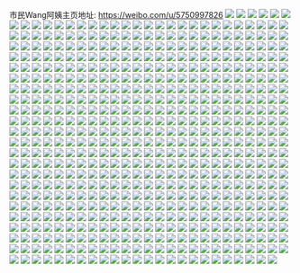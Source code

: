 市民Wang阿姨主页地址: https://weibo.com/u/5750997826 
![](https://wx4.sinaimg.cn/mw2000/006hcBfsgy1h97sm2nf45j32702xcnpd.jpg) 
![](https://wx4.sinaimg.cn/mw2000/006hcBfsgy1h97sm46slwj319g16o7lr.jpg) 
![](https://wx4.sinaimg.cn/mw2000/006hcBfsgy1h97sm9dsakj316o1kw7qn.jpg) 
![](https://wx4.sinaimg.cn/mw2000/006hcBfsgy1h98ydvbr3vj32eo37knpf.jpg) 
![](https://wx4.sinaimg.cn/mw2000/006hcBfsgy1h98ydey4spj30mz0xajuh.jpg) 
![](https://wx4.sinaimg.cn/mw2000/006hcBfsgy1h98yhftmg6j32c0340b2a.jpg) 
![](https://wx4.sinaimg.cn/mw2000/006hcBfsgy1h980qie4tsj30n01dsdqo.jpg) 
![](https://wx4.sinaimg.cn/mw2000/006hcBfsgy1h980otkfhxj32082obqv5.jpg) 
![](https://wx4.sinaimg.cn/mw2000/006hcBfsly1h91av5pl2gj30u0140tht.jpg) 
![](https://wx4.sinaimg.cn/mw2000/006hcBfsly1h91av625h8j30u014046c.jpg) 
![](https://wx4.sinaimg.cn/mw2000/006hcBfsly1h91axrjbblj30u01407gh.jpg) 
![](https://wx4.sinaimg.cn/mw2000/006hcBfsly1h8vegrsqs4j32c03407wi.jpg) 
![](https://wx4.sinaimg.cn/mw2000/006hcBfsly1h8vejeq3o0j32eo37k1l1.jpg) 
![](https://wx4.sinaimg.cn/mw2000/006hcBfsly1h8ves9rzn5j32c02jye82.jpg) 
![](https://wx4.sinaimg.cn/mw2000/006hcBfsly1h8velofsnij32eo37khdw.jpg) 
![](https://wx4.sinaimg.cn/mw2000/006hcBfsly1h8vekrf0x5j32c0340x6q.jpg) 
![](https://wx4.sinaimg.cn/mw2000/006hcBfsly1h8ves1axsaj32dc35sx6t.jpg) 
![](https://wx4.sinaimg.cn/mw2000/006hcBfsly1h8vem3fc7dj31sc2dsb29.jpg) 
![](https://wx4.sinaimg.cn/mw2000/006hcBfsly1h8verbu8p6j33402c0x6p.jpg) 
![](https://wx4.sinaimg.cn/mw2000/006hcBfsly1h8veywii8nj32c0340kjl.jpg) 
![](https://wx4.sinaimg.cn/mw2000/006hcBfsly1h8ufh4qezxj30ss0lkjv7.jpg) 
![](https://wx4.sinaimg.cn/mw2000/006hcBfsly1h8ufh3c3dbj30ku0ghacn.jpg) 
![](https://wx4.sinaimg.cn/mw2000/006hcBfsly1h8ufh47q2vj30mk0m8q3u.jpg) 
![](https://wx4.sinaimg.cn/mw2000/006hcBfsly1h8ufh3qhmej30qo0zkdko.jpg) 
![](https://wx4.sinaimg.cn/mw2000/006hcBfsly1h8ufh53nk4j31401hcn68.jpg) 
![](https://wx4.sinaimg.cn/mw2000/006hcBfsly1h8ufh1kzjaj32631jn7wh.jpg) 
![](https://wx4.sinaimg.cn/mw2000/006hcBfsly1h8ufh36r05j30gv0miq3s.jpg) 
![](https://wx4.sinaimg.cn/mw2000/006hcBfsly1h8ufh2ulquj30fu0ghdi3.jpg) 
![](https://wx4.sinaimg.cn/mw2000/006hcBfsly1h8ufh594fdj30tm0m841a.jpg) 
![](https://wx4.sinaimg.cn/mw2000/006hcBfsly1h8ufh306e7j30qo0g475v.jpg) 
![](https://wx4.sinaimg.cn/mw2000/006hcBfsly1h8ufh5iia4j30m80tmjsw.jpg) 
![](https://wx4.sinaimg.cn/mw2000/006hcBfsly1h8ufh2lt98j316418g150.jpg) 
![](https://wx4.sinaimg.cn/mw2000/006hcBfsly1h8ufh0dpocj30sf0jvtdt.jpg) 
![](https://wx4.sinaimg.cn/mw2000/006hcBfsly1h8ufh4h3wxj30u0140gox.jpg) 
![](https://wx4.sinaimg.cn/mw2000/006hcBfsly1h8ufh3xiqnj30m80tmgmz.jpg) 
![](https://wx4.sinaimg.cn/mw2000/006hcBfsly1h8ufh3ke5uj30u014076u.jpg) 
![](https://wx4.sinaimg.cn/mw2000/006hcBfsly1h8ufh5dtatj30m80tmdgt.jpg) 
![](https://wx4.sinaimg.cn/mw2000/006hcBfsgy1h8ufimreq1j30hs0np74u.jpg) 
![](https://wx4.sinaimg.cn/mw2000/006hcBfsly1h8qni91h3oj32c0340u0x.jpg) 
![](https://wx4.sinaimg.cn/mw2000/006hcBfsly1h8qnb94xtoj32dc35s4qr.jpg) 
![](https://wx4.sinaimg.cn/mw2000/006hcBfsly1h8qng4dx9nj32dc35sqv5.jpg) 
![](https://wx4.sinaimg.cn/mw2000/006hcBfsly1h8qnf88x2sj32dc35sx6q.jpg) 
![](https://wx4.sinaimg.cn/mw2000/006hcBfsly1h8qncm1kyzj32dr36cnpe.jpg) 
![](https://wx4.sinaimg.cn/mw2000/006hcBfsly1h8qnb3w4k8j32dr36ce84.jpg) 
![](https://wx4.sinaimg.cn/mw2000/006hcBfsly1h8qncp40nkj32c02x6qv5.jpg) 
![](https://wx4.sinaimg.cn/mw2000/006hcBfsly1h8qncodp9aj32dc35skjl.jpg) 
![](https://wx4.sinaimg.cn/mw2000/006hcBfsly1h8qncqjeedj32c03407wi.jpg) 
![](https://wx4.sinaimg.cn/mw2000/006hcBfsly1h8pooqllk2j31sc2dre81.jpg) 
![](https://wx4.sinaimg.cn/mw2000/006hcBfsly1h8n16jicf1j31hn36cnpd.jpg) 
![](https://wx4.sinaimg.cn/mw2000/006hcBfsly1h8n16m8t8yj31l636c4qq.jpg) 
![](https://wx4.sinaimg.cn/mw2000/006hcBfsly1h8n1822d1zj32dr36chdv.jpg) 
![](https://wx4.sinaimg.cn/mw2000/006hcBfsly1h8ndefbkwvj32c0340npe.jpg) 
![](https://wx4.sinaimg.cn/mw2000/006hcBfsly1h8n8e35ntvj329w317u0x.jpg) 
![](https://wx4.sinaimg.cn/mw2000/006hcBfsly1h8ndee6zbjj32bc334hdu.jpg) 
![](https://wx4.sinaimg.cn/mw2000/006hcBfsly1h8n7meqranj32bc3344qp.jpg) 
![](https://wx4.sinaimg.cn/mw2000/006hcBfsly1h8ndfdilh0j32c0340x6q.jpg) 
![](https://wx4.sinaimg.cn/mw2000/006hcBfsgy1h8ndizeslrj329830bx6p.jpg) 
![](https://wx4.sinaimg.cn/mw2000/006hcBfsgy1h8m3rtiv88j32c03404qr.jpg) 
![](https://wx4.sinaimg.cn/mw2000/006hcBfsgy1h8lowlk6odj30ra0sgjz3.jpg) 
![](https://wx4.sinaimg.cn/mw2000/006hcBfsgy1h8ly3f2670j32c03404qq.jpg) 
![](https://wx4.sinaimg.cn/mw2000/006hcBfsly1h8ly3j5pa9j32c0340qv5.jpg) 
![](https://wx4.sinaimg.cn/mw2000/006hcBfsgy1h8m3rvubscj32bc3341ky.jpg) 
![](https://wx4.sinaimg.cn/mw2000/006hcBfsly1h8ly3ha5k0j32c03407wi.jpg) 
![](https://wx4.sinaimg.cn/mw2000/006hcBfsgy1h8m3rxy2j3j32c0340hdu.jpg) 
![](https://wx4.sinaimg.cn/mw2000/006hcBfsgy1h8lowrt8ytj32c0340qug.jpg) 
![](https://wx4.sinaimg.cn/mw2000/006hcBfsgy1h8m3s3dqemj30xc4jr7wh.jpg) 
![](https://wx4.sinaimg.cn/mw2000/006hcBfsly1h8jzhvrypqj30yd19uqtp.jpg) 
![](https://wx4.sinaimg.cn/mw2000/006hcBfsgy1h8jqbrwudbj32c0340e82.jpg) 
![](https://wx4.sinaimg.cn/mw2000/006hcBfsgy1h8juylannuj32dr36cx6q.jpg) 
![](https://wx4.sinaimg.cn/mw2000/006hcBfsgy1h8jqbqi7f4j32c03401ky.jpg) 
![](https://wx4.sinaimg.cn/mw2000/006hcBfsgy1h8k00sl55pj32dr36c7wk.jpg) 
![](https://wx4.sinaimg.cn/mw2000/006hcBfsgy1h8juyn0o7fj32c0340npd.jpg) 
![](https://wx4.sinaimg.cn/mw2000/006hcBfsly1h8jzxif0bvj32c0340e82.jpg) 
![](https://wx4.sinaimg.cn/mw2000/006hcBfsgy1h8jqe9amtoj310f36chdt.jpg) 
![](https://wx4.sinaimg.cn/mw2000/006hcBfsgy1h8jqe9yjvfj30om0sfq7y.jpg) 
![](https://wx4.sinaimg.cn/mw2000/006hcBfsgy1h8hi7bfc00j32c0340nph.jpg) 
![](https://wx4.sinaimg.cn/mw2000/006hcBfsgy1h8hi7johygj32bd3364qq.jpg) 
![](https://wx4.sinaimg.cn/mw2000/006hcBfsgy1h8hi7id0gcj32c0340nph.jpg) 
![](https://wx4.sinaimg.cn/mw2000/006hcBfsgy1h8hi7po89pj32c0340b2a.jpg) 
![](https://wx4.sinaimg.cn/mw2000/006hcBfsgy1h8hi7rtghaj31ny27xe82.jpg) 
![](https://wx4.sinaimg.cn/mw2000/006hcBfsgy1h8hi7nzfe0j32c03404qr.jpg) 
![](https://wx4.sinaimg.cn/mw2000/006hcBfsgy1h8hi7xwu2qj32c0340nph.jpg) 
![](https://wx4.sinaimg.cn/mw2000/006hcBfsgy1h8hicxxh8hj31m025c1ky.jpg) 
![](https://wx4.sinaimg.cn/mw2000/006hcBfsgy1h8hi8ap4bsj32c0340u12.jpg) 
![](https://wx4.sinaimg.cn/mw2000/006hcBfsgy1h8hi8cj9ycj32c0340e82.jpg) 
![](https://wx4.sinaimg.cn/mw2000/006hcBfsgy1h8hi83qufxj32c03407wk.jpg) 
![](https://wx4.sinaimg.cn/mw2000/006hcBfsgy1h8hi97ya8rj32c0340b2b.jpg) 
![](https://wx4.sinaimg.cn/mw2000/006hcBfsly1h8hgzcm3izj32c0340b2b.jpg) 
![](https://wx4.sinaimg.cn/mw2000/006hcBfsgy1h8gnsuplpcj32c0340u0y.jpg) 
![](https://wx4.sinaimg.cn/mw2000/006hcBfsgy1h8gnsoto0kj32c0340x6p.jpg) 
![](https://wx4.sinaimg.cn/mw2000/006hcBfsgy1h8gnswyb55j32c0340kjm.jpg) 
![](https://wx4.sinaimg.cn/mw2000/006hcBfsgy1h8gnss8ssij32c03401ky.jpg) 
![](https://wx4.sinaimg.cn/mw2000/006hcBfsgy1h8gnsmqotfj32c0340hdu.jpg) 
![](https://wx4.sinaimg.cn/mw2000/006hcBfsgy1h8gnt7k8urj32dr36cx6p.jpg) 
![](https://wx4.sinaimg.cn/mw2000/006hcBfsgy1h8gnsqdw6tj32c03401ky.jpg) 
![](https://wx4.sinaimg.cn/mw2000/006hcBfsgy1h8gnsylkduj30sg0n9ank.jpg) 
![](https://wx4.sinaimg.cn/mw2000/006hcBfsly1h8hgzqkupyj31sc2dsqp4.jpg) 
![](https://wx4.sinaimg.cn/mw2000/006hcBfsly1h8g8trcfftj32c0340e82.jpg) 
![](https://wx4.sinaimg.cn/mw2000/006hcBfsly1h8g8tw39cmj32c0340e84.jpg) 
![](https://wx4.sinaimg.cn/mw2000/006hcBfsly1h8g8u6f21rj32c0340kjm.jpg) 
![](https://wx4.sinaimg.cn/mw2000/006hcBfsly1h8g8tz7r5tj32dr36ce81.jpg) 
![](https://wx4.sinaimg.cn/mw2000/006hcBfsly1h8g8u03iqxj32c0340npd.jpg) 
![](https://wx4.sinaimg.cn/mw2000/006hcBfsly1h8g8ttj5c4j32c0340qv5.jpg) 
![](https://wx4.sinaimg.cn/mw2000/006hcBfsly1h8g8u1bcthj32c0340b2a.jpg) 
![](https://wx4.sinaimg.cn/mw2000/006hcBfsly1h8g8tq696kj32c03404qq.jpg) 
![](https://wx4.sinaimg.cn/mw2000/006hcBfsly1h8dz1b138cj31sc2ds1j4.jpg) 
![](https://wx4.sinaimg.cn/mw2000/006hcBfsly1h8dz1a9o1ej32c0340kjm.jpg) 
![](https://wx4.sinaimg.cn/mw2000/006hcBfsly1h8dz18ikqaj32c0340npd.jpg) 
![](https://wx4.sinaimg.cn/mw2000/006hcBfsly1h8dz1cc0xrj32c03404qq.jpg) 
![](https://wx4.sinaimg.cn/mw2000/006hcBfsly1h8dz167hz4j31391gcncr.jpg) 
![](https://wx4.sinaimg.cn/mw2000/006hcBfsly1h8dz13by23j32c0340b2a.jpg) 
![](https://wx4.sinaimg.cn/mw2000/006hcBfsly1h8dz15gwhuj32c0340hdu.jpg) 
![](https://wx4.sinaimg.cn/mw2000/006hcBfsly1h8dz1du2vvj32c03407wi.jpg) 
![](https://wx4.sinaimg.cn/mw2000/006hcBfsgy1h8e6xmjtxxj31gt36c1ky.jpg) 
![](https://wx4.sinaimg.cn/mw2000/006hcBfsly1h8dz3oapp5j32c03407wi.jpg) 
![](https://wx4.sinaimg.cn/mw2000/006hcBfsly1h8dzd8q0twj30k112rdtc.jpg) 
![](https://wx4.sinaimg.cn/mw2000/006hcBfsly1h8e0khjh9cj32dr36c7wi.jpg) 
![](https://wx4.sinaimg.cn/mw2000/006hcBfsgy1h8bj4t51fpj316o1kw4qp.jpg) 
![](https://wx4.sinaimg.cn/mw2000/006hcBfsgy1h8bj4csqbfj32c03404qq.jpg) 
![](https://wx4.sinaimg.cn/mw2000/006hcBfsgy1h8bj4h0wshj32c03404qq.jpg) 
![](https://wx4.sinaimg.cn/mw2000/006hcBfsgy1h8bj4b0drhj32c0340npe.jpg) 
![](https://wx4.sinaimg.cn/mw2000/006hcBfsgy1h8bj66e10mj32c0340hdu.jpg) 
![](https://wx4.sinaimg.cn/mw2000/006hcBfsgy1h8bkzmacogj32c03401ky.jpg) 
![](https://wx4.sinaimg.cn/mw2000/006hcBfsgy1h8bj63vm9wj32c02xb7wi.jpg) 
![](https://wx4.sinaimg.cn/mw2000/006hcBfsgy1h8bj4eof7dj32c03407wi.jpg) 
![](https://wx4.sinaimg.cn/mw2000/006hcBfsgy1h8bj7hya6uj316o1kwh7k.jpg) 
![](https://wx4.sinaimg.cn/mw2000/006hcBfsgy1h8bkzkk3gnj32c01dohdt.jpg) 
![](https://wx4.sinaimg.cn/mw2000/006hcBfsgy1h8bj9kcq6yj31sc2dsb29.jpg) 
![](https://wx4.sinaimg.cn/mw2000/006hcBfsgy1h8bl7r1yzbj323936cb2b.jpg) 
![](https://wx4.sinaimg.cn/mw2000/006hcBfsgy1h8bj4z8apcj32c03404qq.jpg) 
![](https://wx4.sinaimg.cn/mw2000/006hcBfsgy1h89mgt2j6sj31sc2ds1kx.jpg) 
![](https://wx4.sinaimg.cn/mw2000/006hcBfsly1h89hzjwqg5j32c03401kz.jpg) 
![](https://wx4.sinaimg.cn/mw2000/006hcBfsly1h89hd8j0soj32c0340qv5.jpg) 
![](https://wx4.sinaimg.cn/mw2000/006hcBfsly1h89hd7g9jtj32dr36cqv6.jpg) 
![](https://wx4.sinaimg.cn/mw2000/006hcBfsly1h89hzfrfekj32c03404qq.jpg) 
![](https://wx4.sinaimg.cn/mw2000/006hcBfsly1h89i02lazbj32882yzu0x.jpg) 
![](https://wx4.sinaimg.cn/mw2000/006hcBfsly1h89hzej95ej32c03401ky.jpg) 
![](https://wx4.sinaimg.cn/mw2000/006hcBfsly1h89i0347n4j30fg0fg0xv.jpg) 
![](https://wx4.sinaimg.cn/mw2000/006hcBfsly1h89iejx23lj32c0340b2a.jpg) 
![](https://wx4.sinaimg.cn/mw2000/006hcBfsly1h8773s1shnj31sc2drb29.jpg) 
![](https://wx4.sinaimg.cn/mw2000/006hcBfsly1h86ut8or1kj32c03401ky.jpg) 
![](https://wx4.sinaimg.cn/mw2000/006hcBfsly1h8773wnspdj32c03401ky.jpg) 
![](https://wx4.sinaimg.cn/mw2000/006hcBfsly1h8773ucj96j32c0340b2a.jpg) 
![](https://wx4.sinaimg.cn/mw2000/006hcBfsly1h8773qntibj32c0340u0z.jpg) 
![](https://wx4.sinaimg.cn/mw2000/006hcBfsly1h8773t2zfvj32c0340e82.jpg) 
![](https://wx4.sinaimg.cn/mw2000/006hcBfsly1h8773y6omqj32c03407wi.jpg) 
![](https://wx4.sinaimg.cn/mw2000/006hcBfsly1h8773vlhtwj32c03404qq.jpg) 
![](https://wx4.sinaimg.cn/mw2000/006hcBfsly1h871t3td61j30v90gqdmg.jpg) 
![](https://wx4.sinaimg.cn/mw2000/006hcBfsly1h85zyjs1qej32c0340kjl.jpg) 
![](https://wx4.sinaimg.cn/mw2000/006hcBfsgy1h85sefh6erj324g2tynpd.jpg) 
![](https://wx4.sinaimg.cn/mw2000/006hcBfsgy1h85s7w6z7vj32c0340hdw.jpg) 
![](https://wx4.sinaimg.cn/mw2000/006hcBfsgy1h84yhr59ncj32c03401ky.jpg) 
![](https://wx4.sinaimg.cn/mw2000/006hcBfsgy1h85sezv7s5j32c03401ky.jpg) 
![](https://wx4.sinaimg.cn/mw2000/006hcBfsgy1h84yei28osj31a01x0x5o.jpg) 
![](https://wx4.sinaimg.cn/mw2000/006hcBfsgy1h85s5yo1x9j32c0340e82.jpg) 
![](https://wx4.sinaimg.cn/mw2000/006hcBfsgy1h85s7tkinmj32c03404qq.jpg) 
![](https://wx4.sinaimg.cn/mw2000/006hcBfsly1h84n69i7h2j32c0340e82.jpg) 
![](https://wx4.sinaimg.cn/mw2000/006hcBfsgy1h84gptm20ej32c0340u0x.jpg) 
![](https://wx4.sinaimg.cn/mw2000/006hcBfsgy1h84gps56e3j32c03404qq.jpg) 
![](https://wx4.sinaimg.cn/mw2000/006hcBfsgy1h84gpp08tjj32c0340e82.jpg) 
![](https://wx4.sinaimg.cn/mw2000/006hcBfsgy1h84gpx36btj32c0340b2a.jpg) 
![](https://wx4.sinaimg.cn/mw2000/006hcBfsgy1h84gpy7yrtj316o1kw4go.jpg) 
![](https://wx4.sinaimg.cn/mw2000/006hcBfsgy1h84gpqgp7oj32c0340x6p.jpg) 
![](https://wx4.sinaimg.cn/mw2000/006hcBfsgy1h84gpmyd1ij32c03407wi.jpg) 
![](https://wx4.sinaimg.cn/mw2000/006hcBfsgy1h84gpl97mzj32c0340hdu.jpg) 
![](https://wx4.sinaimg.cn/mw2000/006hcBfsgy1h84gpv5mhzj30u01hck9k.jpg) 
![](https://wx4.sinaimg.cn/mw2000/006hcBfsgy1h82k73s0g0j31sc2ds7wi.jpg) 
![](https://wx4.sinaimg.cn/mw2000/006hcBfsly1h82c97ot9ej32c03407wi.jpg) 
![](https://wx4.sinaimg.cn/mw2000/006hcBfsly1h82c9e7rpej32c0340b2a.jpg) 
![](https://wx4.sinaimg.cn/mw2000/006hcBfsgy1h82c9cgsfpj32c03407wi.jpg) 
![](https://wx4.sinaimg.cn/mw2000/006hcBfsly1h82c9hmxj6j32c02jzb2a.jpg) 
![](https://wx4.sinaimg.cn/mw2000/006hcBfsly1h82c9f7jz0j32c0340e82.jpg) 
![](https://wx4.sinaimg.cn/mw2000/006hcBfsly1h82c9ggdvoj32c0340b2a.jpg) 
![](https://wx4.sinaimg.cn/mw2000/006hcBfsly1h82c9680g2j32c0340x6p.jpg) 
![](https://wx4.sinaimg.cn/mw2000/006hcBfsgy1h82k778lljj32c03407wi.jpg) 
![](https://wx4.sinaimg.cn/mw2000/006hcBfsly1h82c98jplzj32c0340u0x.jpg) 
![](https://wx4.sinaimg.cn/mw2000/006hcBfsgy1h82k75hgcnj32c0340e82.jpg) 
![](https://wx4.sinaimg.cn/mw2000/006hcBfsly1h807s4wb1vj316o1kwu07.jpg) 
![](https://wx4.sinaimg.cn/mw2000/006hcBfsly1h807s5vtldj32c03407wi.jpg) 
![](https://wx4.sinaimg.cn/mw2000/006hcBfsly1h808u73v7rj32c0340npe.jpg) 
![](https://wx4.sinaimg.cn/mw2000/006hcBfsly1h808uflnhuj32dr36c7wj.jpg) 
![](https://wx4.sinaimg.cn/mw2000/006hcBfsly1h8097lq2e6j31w22irkjl.jpg) 
![](https://wx4.sinaimg.cn/mw2000/006hcBfsly1h808uh19r2j32c03407wi.jpg) 
![](https://wx4.sinaimg.cn/mw2000/006hcBfsly1h808yhlkg3j32dr36chdu.jpg) 
![](https://wx4.sinaimg.cn/mw2000/006hcBfsly1h808ui5s7lj32c0340b2a.jpg) 
![](https://wx4.sinaimg.cn/mw2000/006hcBfsly1h808zxeut2j316o1kwb17.jpg) 
![](https://wx4.sinaimg.cn/mw2000/006hcBfsgy1h7z26mj3j9j30n01ds46t.jpg) 
![](https://wx4.sinaimg.cn/mw2000/006hcBfsly1h7yw1y4edoj32c0340u0x.jpg) 
![](https://wx4.sinaimg.cn/mw2000/006hcBfsly1h7yvvip0dvj31l636cb2a.jpg) 
![](https://wx4.sinaimg.cn/mw2000/006hcBfsly1h7yyvtbkcfj31sc2ds7wh.jpg) 
![](https://wx4.sinaimg.cn/mw2000/006hcBfsly1h7z1px9szej31m336cqv6.jpg) 
![](https://wx4.sinaimg.cn/mw2000/006hcBfsly1h7z1ggumg7j32c0340hdu.jpg) 
![](https://wx4.sinaimg.cn/mw2000/006hcBfsly1h7yvvo8vzsj32dr36ce83.jpg) 
![](https://wx4.sinaimg.cn/mw2000/006hcBfsgy1h7z16v6ppjj32c0340npe.jpg) 
![](https://wx4.sinaimg.cn/mw2000/006hcBfsly1h7z1pye0uhj32c02gvqv5.jpg) 
![](https://wx4.sinaimg.cn/mw2000/006hcBfsly1h7yvvdm5v3j32dr36cu0z.jpg) 
![](https://wx4.sinaimg.cn/mw2000/006hcBfsly1h7wx6fsa48j32a231fu0x.jpg) 
![](https://wx4.sinaimg.cn/mw2000/006hcBfsly1h7wx68rrwvj32c0340e82.jpg) 
![](https://wx4.sinaimg.cn/mw2000/006hcBfsly1h7wx6jzuxbj32c0340npe.jpg) 
![](https://wx4.sinaimg.cn/mw2000/006hcBfsly1h7wx6cdky7j32c03404qq.jpg) 
![](https://wx4.sinaimg.cn/mw2000/006hcBfsly1h7wvs66af7j32c03407wh.jpg) 
![](https://wx4.sinaimg.cn/mw2000/006hcBfsly1h7wq6eevw5j30pl0sg4m1.jpg) 
![](https://wx4.sinaimg.cn/mw2000/006hcBfsly1h7wvwxyv8ij32dr36c1l0.jpg) 
![](https://wx4.sinaimg.cn/mw2000/006hcBfsly1h7wquu0qc9j30tu0tuk0g.jpg) 
![](https://wx4.sinaimg.cn/mw2000/006hcBfsly1h7wx660ihvj32c03401l0.jpg) 
![](https://wx4.sinaimg.cn/mw2000/006hcBfsly1h7vfwip9ycj31l636cb2a.jpg) 
![](https://wx4.sinaimg.cn/mw2000/006hcBfsly1h7vap00um1j32c0340u0x.jpg) 
![](https://wx4.sinaimg.cn/mw2000/006hcBfsly1h7vap58sogj31l636c1ky.jpg) 
![](https://wx4.sinaimg.cn/mw2000/006hcBfsly1h7vfyeimukj32c0340e81.jpg) 
![](https://wx4.sinaimg.cn/mw2000/006hcBfsly1h7vkyiwowkj30n01dsqa7.jpg) 
![](https://wx4.sinaimg.cn/mw2000/006hcBfsly1h7vap6e8fhj32c0340e82.jpg) 
![](https://wx4.sinaimg.cn/mw2000/006hcBfsly1h7vkyn86m6j31m336cu0y.jpg) 
![](https://wx4.sinaimg.cn/mw2000/006hcBfsly1h7vnx4x1xsj31gt36c1ky.jpg) 
![](https://wx4.sinaimg.cn/mw2000/006hcBfsly1h7vnxu3ug4j31gt36chdu.jpg) 
![](https://wx4.sinaimg.cn/mw2000/006hcBfsly1h7ufr7u0g9j329w317e81.jpg) 
![](https://wx4.sinaimg.cn/mw2000/006hcBfsly1h7u94zwilij32dr36cnpf.jpg) 
![](https://wx4.sinaimg.cn/mw2000/006hcBfsly1h7ufo8u6vtj32c0340u0y.jpg) 
![](https://wx4.sinaimg.cn/mw2000/006hcBfsly1h7ufoaddqcj32c0340x6p.jpg) 
![](https://wx4.sinaimg.cn/mw2000/006hcBfsly1h7u950w5l5j31sc2dshdt.jpg) 
![](https://wx4.sinaimg.cn/mw2000/006hcBfsly1h7ufo6i8tvj32dr36cnpf.jpg) 
![](https://wx4.sinaimg.cn/mw2000/006hcBfsly1h7ug17vgubj31mo2684qp.jpg) 
![](https://wx4.sinaimg.cn/mw2000/006hcBfsly1h7ug4l059ej31m336c7wi.jpg) 
![](https://wx4.sinaimg.cn/mw2000/006hcBfsly1h7ug6jqijhj32c0340qv5.jpg) 
![](https://wx4.sinaimg.cn/mw2000/006hcBfsgy1h7t4ijqjxqj32c0340x6p.jpg) 
![](https://wx4.sinaimg.cn/mw2000/006hcBfsly1h7tbc6j7gtj32c0340x6q.jpg) 
![](https://wx4.sinaimg.cn/mw2000/006hcBfsly1h7tb73n75bj32dr36cx6p.jpg) 
![](https://wx4.sinaimg.cn/mw2000/006hcBfsgy1h7t4io9xy5j32c0340u0x.jpg) 
![](https://wx4.sinaimg.cn/mw2000/006hcBfsgy1h7t4l3lhk0j32dr36c1kz.jpg) 
![](https://wx4.sinaimg.cn/mw2000/006hcBfsly1h7tbmvxxf4j32dr36c4qr.jpg) 
![](https://wx4.sinaimg.cn/mw2000/006hcBfsly1h7tb6f0qfuj32c03404qq.jpg) 
![](https://wx4.sinaimg.cn/mw2000/006hcBfsly1h7tb6d34byj31l636cx6p.jpg) 
![](https://wx4.sinaimg.cn/mw2000/006hcBfsly1h7tb7hpoxvj32c0340u0x.jpg) 
![](https://wx4.sinaimg.cn/mw2000/006hcBfsly1h7pxf5ja6vj32dr36ce84.jpg) 
![](https://wx4.sinaimg.cn/mw2000/006hcBfsly1h7pwrd13lxj32dr36chdw.jpg) 
![](https://wx4.sinaimg.cn/mw2000/006hcBfsly1h7pxflcjk4j32dr36cb2e.jpg) 
![](https://wx4.sinaimg.cn/mw2000/006hcBfsly1h7pwr7ovkuj32dr36cnpf.jpg) 
![](https://wx4.sinaimg.cn/mw2000/006hcBfsly1h7pwr2lzxjj32dr36c4qt.jpg) 
![](https://wx4.sinaimg.cn/mw2000/006hcBfsly1h7pwrjuv0yj32dr36c7wk.jpg) 
![](https://wx4.sinaimg.cn/mw2000/006hcBfsly1h7pxfrjc7xj32dr36cqv7.jpg) 
![](https://wx4.sinaimg.cn/mw2000/006hcBfsly1h7pws5w4uvj31l636cnpe.jpg) 
![](https://wx4.sinaimg.cn/mw2000/006hcBfsly1h7pxfdto2mj32dr36cx6v.jpg) 
![](https://wx4.sinaimg.cn/mw2000/006hcBfsgy1h7owfob5njj32242qt7wi.jpg) 
![](https://wx4.sinaimg.cn/mw2000/006hcBfsgy1h7owfh6uyxj32c0340kjm.jpg) 
![](https://wx4.sinaimg.cn/mw2000/006hcBfsgy1h7owfm8ysfj32c03407wi.jpg) 
![](https://wx4.sinaimg.cn/mw2000/006hcBfsgy1h7owfkx39uj32372s94qq.jpg) 
![](https://wx4.sinaimg.cn/mw2000/006hcBfsgy1h7owff4k2uj32c03401kz.jpg) 
![](https://wx4.sinaimg.cn/mw2000/006hcBfsgy1h7owfj3g3uj32c0340b2a.jpg) 
![](https://wx4.sinaimg.cn/mw2000/006hcBfsgy1h7owfqou5mj32c0340b2a.jpg) 
![](https://wx4.sinaimg.cn/mw2000/006hcBfsgy1h7owfd3ffaj32c03404qr.jpg) 
![](https://wx4.sinaimg.cn/mw2000/006hcBfsgy1h7owfttr3kj32c0340x6q.jpg) 
![](https://wx4.sinaimg.cn/mw2000/006hcBfsly1h7nk1hl4rsj32c0340hdt.jpg) 
![](https://wx4.sinaimg.cn/mw2000/006hcBfsly1h7njy3717gj31s12dd1ky.jpg) 
![](https://wx4.sinaimg.cn/mw2000/006hcBfsly1h7njxzzsiuj32c0340e82.jpg) 
![](https://wx4.sinaimg.cn/mw2000/006hcBfsly1h7njy7qfn8j32c0340hdu.jpg) 
![](https://wx4.sinaimg.cn/mw2000/006hcBfsly1h7njxxl5rbj31xo2kwe0b.jpg) 
![](https://wx4.sinaimg.cn/mw2000/006hcBfsly1h7njzw3zs8j32c0340kjl.jpg) 
![](https://wx4.sinaimg.cn/mw2000/006hcBfsly1h7njy643vjj32c0340hdt.jpg) 
![](https://wx4.sinaimg.cn/mw2000/006hcBfsly1h7njy50niaj30sg0llwmp.jpg) 
![](https://wx4.sinaimg.cn/mw2000/006hcBfsly1h7njy1ciwuj32c0340u0x.jpg) 
![](https://wx4.sinaimg.cn/mw2000/006hcBfsly1h7m6uiz5qoj32c0340npd.jpg) 
![](https://wx4.sinaimg.cn/mw2000/006hcBfsly1h7m6untbv4j329830bnpd.jpg) 
![](https://wx4.sinaimg.cn/mw2000/006hcBfsly1h7m6uhyjrvj32c0340kjm.jpg) 
![](https://wx4.sinaimg.cn/mw2000/006hcBfsly1h7m6umwzpwj326a2we4qq.jpg) 
![](https://wx4.sinaimg.cn/mw2000/006hcBfsly1h7m6uoob6cj31sc2acb29.jpg) 
![](https://wx4.sinaimg.cn/mw2000/006hcBfsly1h7mau6aus3j32c0340npe.jpg) 
![](https://wx4.sinaimg.cn/mw2000/006hcBfsly1h7m6x35ujrj32c03404qq.jpg) 
![](https://wx4.sinaimg.cn/mw2000/006hcBfsly1h7mau3zp41j32dr36c7wi.jpg) 
![](https://wx4.sinaimg.cn/mw2000/006hcBfsly1h7matwxhmcj32c03407wi.jpg) 
![](https://wx4.sinaimg.cn/mw2000/006hcBfsly1h7l5l2gj2xj31fm1wu7wh.jpg) 
![](https://wx4.sinaimg.cn/mw2000/006hcBfsly1h7l5l01xfdj32c0340kjm.jpg) 
![](https://wx4.sinaimg.cn/mw2000/006hcBfsly1h7l5l6czh2j32c03401ky.jpg) 
![](https://wx4.sinaimg.cn/mw2000/006hcBfsly1h7l5l54cwlj32c03407wi.jpg) 
![](https://wx4.sinaimg.cn/mw2000/006hcBfsly1h7l5kyo4mcj32c0340x6p.jpg) 
![](https://wx4.sinaimg.cn/mw2000/006hcBfsly1h7l5n06l9bj32c03407wi.jpg) 
![](https://wx4.sinaimg.cn/mw2000/006hcBfsly1h7l5ohgyq8j32c0340npd.jpg) 
![](https://wx4.sinaimg.cn/mw2000/006hcBfsly1h7l74zi59kj32c0340e82.jpg) 
![](https://wx4.sinaimg.cn/mw2000/006hcBfsly1h7l5l3uek3j32c0340qv5.jpg) 
![](https://wx4.sinaimg.cn/mw2000/006hcBfsgy1h7iyw2c5ajj31zz2nz7wi.jpg) 
![](https://wx4.sinaimg.cn/mw2000/006hcBfsly1h7jpu54ygaj32c03404qq.jpg) 
![](https://wx4.sinaimg.cn/mw2000/006hcBfsly1h7jpjiiwz6j32c0340x6q.jpg) 
![](https://wx4.sinaimg.cn/mw2000/006hcBfsly1h7iyspmesej32dr36cu0z.jpg) 
![](https://wx4.sinaimg.cn/mw2000/006hcBfsly1h7iysvr19yj32dd35s4qr.jpg) 
![](https://wx4.sinaimg.cn/mw2000/006hcBfsly1h7iysjmtkdj336c36cnph.jpg) 
![](https://wx4.sinaimg.cn/mw2000/006hcBfsly1h7iysqozwnj32702m07wh.jpg) 
![](https://wx4.sinaimg.cn/mw2000/006hcBfsly1h7jpu3cb82j32dr36cx6q.jpg) 
![](https://wx4.sinaimg.cn/mw2000/006hcBfsly1h7jptqoocdj316w36cx6p.jpg) 
![](https://wx4.sinaimg.cn/mw2000/006hcBfsgy1h7hqfm4fmfj31sc2dsb29.jpg) 
![](https://wx4.sinaimg.cn/mw2000/006hcBfsly1h7hm1ki8skj32dr36anpf.jpg) 
![](https://wx4.sinaimg.cn/mw2000/006hcBfsly1h7hq6qwxyjj32c029iqv5.jpg) 
![](https://wx4.sinaimg.cn/mw2000/006hcBfsgy1h7hq6unb1rj32c0340hdu.jpg) 
![](https://wx4.sinaimg.cn/mw2000/006hcBfsgy1h7hq6omofnj32c031nx6p.jpg) 
![](https://wx4.sinaimg.cn/mw2000/006hcBfsgy1h7hq6wtxhzj32c03407wi.jpg) 
![](https://wx4.sinaimg.cn/mw2000/006hcBfsly1h7hm1dui0ij32dr36anpd.jpg) 
![](https://wx4.sinaimg.cn/mw2000/006hcBfsly1h7hm19sht7j32c0340qv6.jpg) 
![](https://wx4.sinaimg.cn/mw2000/006hcBfsgy1h7hqda0r7hj32082obkjm.jpg) 
![](https://wx4.sinaimg.cn/mw2000/006hcBfsgy1h7fcyqbm5bj32dr36akjn.jpg) 
![](https://wx4.sinaimg.cn/mw2000/006hcBfsgy1h7fcz215pjj32dr36au0y.jpg) 
![](https://wx4.sinaimg.cn/mw2000/006hcBfsgy1h7fcys31r4j31q42au4qp.jpg) 
![](https://wx4.sinaimg.cn/mw2000/006hcBfsly1h7ff5ptmkaj32dr36akjm.jpg) 
![](https://wx4.sinaimg.cn/mw2000/006hcBfsgy1h7fcytiddsj32c03401ky.jpg) 
![](https://wx4.sinaimg.cn/mw2000/006hcBfsgy1h7ff8bh4v7j32dr36aqv6.jpg) 
![](https://wx4.sinaimg.cn/mw2000/006hcBfsly1h7fki4dki1j33402c0qv6.jpg) 
![](https://wx4.sinaimg.cn/mw2000/006hcBfsgy1h7e7apekfzj32c03404qq.jpg) 
![](https://wx4.sinaimg.cn/mw2000/006hcBfsgy1h7e2jrkh5rj30n01dsti0.jpg) 
![](https://wx4.sinaimg.cn/mw2000/006hcBfsgy1h7edycwseqj32dr36ae82.jpg) 
![](https://wx4.sinaimg.cn/mw2000/006hcBfsgy1h7e2sg08ufj32c0340hdu.jpg) 
![](https://wx4.sinaimg.cn/mw2000/006hcBfsly1h7e2jpwb9wj32dr36ajzm.jpg) 
![](https://wx4.sinaimg.cn/mw2000/006hcBfsgy1h7eeu3t6knj31sc2ds7wi.jpg) 
![](https://wx4.sinaimg.cn/mw2000/006hcBfsgy1h7e7as1742j30n01ds1kx.jpg) 
![](https://wx4.sinaimg.cn/mw2000/006hcBfsly1h7d5fkxu2uj32c0340hdu.jpg) 
![](https://wx4.sinaimg.cn/mw2000/006hcBfsly1h7d4s5w2c1j32c03407wi.jpg) 
![](https://wx4.sinaimg.cn/mw2000/006hcBfsly1h7cvjzmkdtj32c0340qv5.jpg) 
![](https://wx4.sinaimg.cn/mw2000/006hcBfsgy1h7cruaytgjj32c0340hdu.jpg) 
![](https://wx4.sinaimg.cn/mw2000/006hcBfsly1h7cvk1f71tj32c0340hdu.jpg) 
![](https://wx4.sinaimg.cn/mw2000/006hcBfsly1h7cvk2ikhpj32c03401ky.jpg) 
![](https://wx4.sinaimg.cn/mw2000/006hcBfsgy1h7cruf62zcj32c0340hdu.jpg) 
![](https://wx4.sinaimg.cn/mw2000/006hcBfsly1h7d4tjv0xbj31o02807wi.jpg) 
![](https://wx4.sinaimg.cn/mw2000/006hcBfsly1h7d4s4ttksj32c0340e82.jpg) 
![](https://wx4.sinaimg.cn/mw2000/006hcBfsly1h7d4sxserrj32c0340qv5.jpg) 
![](https://wx4.sinaimg.cn/mw2000/006hcBfsgy1h7c42tcvd7j32c0340u0y.jpg) 
![](https://wx4.sinaimg.cn/mw2000/006hcBfsly1h7ai8cmrldj32c02cfkjm.jpg) 
![](https://wx4.sinaimg.cn/mw2000/006hcBfsly1h7ai8av7atj32c0340hdt.jpg) 
![](https://wx4.sinaimg.cn/mw2000/006hcBfsly1h7ai8fcjnqj32c0340qv6.jpg) 
![](https://wx4.sinaimg.cn/mw2000/006hcBfsgy1h7c422bt64j32c0340e83.jpg) 
![](https://wx4.sinaimg.cn/mw2000/006hcBfsgy1h7c3v27mucj32c0340qv6.jpg) 
![](https://wx4.sinaimg.cn/mw2000/006hcBfsgy1h7c4285clsj31l636ax6p.jpg) 
![](https://wx4.sinaimg.cn/mw2000/006hcBfsgy1h7c447xxtlj31xc2kgkjl.jpg) 
![](https://wx4.sinaimg.cn/mw2000/006hcBfsgy1h7c3v4hzzuj32ak323qv6.jpg) 
![](https://wx4.sinaimg.cn/mw2000/006hcBfsly1h7andtdluuj32dr36a7al.jpg) 
![](https://wx4.sinaimg.cn/mw2000/006hcBfsgy1h7c3uyricpj32c03401kz.jpg) 
![](https://wx4.sinaimg.cn/mw2000/006hcBfsly1h7anlno37yj31rm2ct7ad.jpg) 
![](https://wx4.sinaimg.cn/mw2000/006hcBfsly1h7c49r1sq4j32c0340wm1.jpg) 
![](https://wx4.sinaimg.cn/mw2000/006hcBfsgy1h7c4rh2agmj30mz0uo7aw.jpg) 
![](https://wx4.sinaimg.cn/mw2000/006hcBfsgy1h7c4rbea7xj30n00uowny.jpg) 
![](https://wx4.sinaimg.cn/mw2000/006hcBfsly1h7c4ct5gmkj31l636agw9.jpg) 
![](https://wx4.sinaimg.cn/mw2000/006hcBfsgy1h7c0sxnbrpj32c0340b29.jpg) 
![](https://wx4.sinaimg.cn/mw2000/006hcBfsgy1h7c0sw143pj32c0340hdt.jpg) 
![](https://wx4.sinaimg.cn/mw2000/006hcBfsgy1h79bpeux0mj32c03407wi.jpg) 
![](https://wx4.sinaimg.cn/mw2000/006hcBfsly1h79i4k6ya0j32c0340e82.jpg) 
![](https://wx4.sinaimg.cn/mw2000/006hcBfsly1h79rie6ywvj32c03401ky.jpg) 
![](https://wx4.sinaimg.cn/mw2000/006hcBfsly1h79ricfpz7j325l2vgqv5.jpg) 
![](https://wx4.sinaimg.cn/mw2000/006hcBfsly1h79siy3huoj32bz33z1kx.jpg) 
![](https://wx4.sinaimg.cn/mw2000/006hcBfsly1h79sn4lvmxj32c0340e82.jpg) 
![](https://wx4.sinaimg.cn/mw2000/006hcBfsly1h79sv0big0j32dd35sx6q.jpg) 
![](https://wx4.sinaimg.cn/mw2000/006hcBfsly1h79rimnio3j32c0340npd.jpg) 
![](https://wx4.sinaimg.cn/mw2000/006hcBfsly1h79skcrxumj32dr36ax6p.jpg) 
![](https://wx4.sinaimg.cn/mw2000/006hcBfsly1h79rinwp1fj32c0340qv5.jpg) 
![](https://wx4.sinaimg.cn/mw2000/006hcBfsgy1h79bpc5t83j32c0340kjl.jpg) 
![](https://wx4.sinaimg.cn/mw2000/006hcBfsly1h79riapkadj32c03404qq.jpg) 
![](https://wx4.sinaimg.cn/mw2000/006hcBfsly1h78f0oaex8j32c03404qq.jpg) 
![](https://wx4.sinaimg.cn/mw2000/006hcBfsly1h784og4hfij32c0340qv5.jpg) 
![](https://wx4.sinaimg.cn/mw2000/006hcBfsly1h784oejqdqj32c0340x6p.jpg) 
![](https://wx4.sinaimg.cn/mw2000/006hcBfsly1h784od0r74j32c0340u0x.jpg) 
![](https://wx4.sinaimg.cn/mw2000/006hcBfsly1h784oii67cj30n01dq77c.jpg) 
![](https://wx4.sinaimg.cn/mw2000/006hcBfsly1h78eugdamaj30u010275n.jpg) 
![](https://wx4.sinaimg.cn/mw2000/006hcBfsly1h77670imh7j32c03407wi.jpg) 
![](https://wx4.sinaimg.cn/mw2000/006hcBfsly1h77688kwghj320e2ohtgh.jpg) 
![](https://wx4.sinaimg.cn/mw2000/006hcBfsly1h7767ud5xcj30sg0qstgn.jpg) 
![](https://wx4.sinaimg.cn/mw2000/006hcBfsly1h776817zp1j32bz340hdv.jpg) 
![](https://wx4.sinaimg.cn/mw2000/006hcBfsly1h77685kqrmj32ai3201fz.jpg) 
![](https://wx4.sinaimg.cn/mw2000/006hcBfsly1h7766yv6q1j32c03404qp.jpg) 
![](https://wx4.sinaimg.cn/mw2000/006hcBfsly1h7767wg1ykj32c0340e82.jpg) 
![](https://wx4.sinaimg.cn/mw2000/006hcBfsly1h7767teg14j32dr36ab2b.jpg) 
![](https://wx4.sinaimg.cn/mw2000/006hcBfsly1h7766xoir7j32c0340u0x.jpg) 
![](https://wx4.sinaimg.cn/mw2000/006hcBfsly1h7768hvdobj326m2wtx6p.jpg) 
![](https://wx4.sinaimg.cn/mw2000/006hcBfsgy1h75zwoh8ivj32c020se81.jpg) 
![](https://wx4.sinaimg.cn/mw2000/006hcBfsgy1h75zx70c1mj32c03404qq.jpg) 
![](https://wx4.sinaimg.cn/mw2000/006hcBfsgy1h7600esocuj32c03407wi.jpg) 
![](https://wx4.sinaimg.cn/mw2000/006hcBfsgy1h75zwn1zgbj32c03401ky.jpg) 
![](https://wx4.sinaimg.cn/mw2000/006hcBfsgy1h75zwps3rzj32c0340kjl.jpg) 
![](https://wx4.sinaimg.cn/mw2000/006hcBfsly1h76al8lbewj32c03404qq.jpg) 
![](https://wx4.sinaimg.cn/mw2000/006hcBfsly1h76als8yr3j32c0340kjm.jpg) 
![](https://wx4.sinaimg.cn/mw2000/006hcBfsly1h76an6r691j32c0340qv5.jpg) 
![](https://wx4.sinaimg.cn/mw2000/006hcBfsgy1h74uc2qd2pj30u01htdpt.jpg) 
![](https://wx4.sinaimg.cn/mw2000/006hcBfsly1h72rvkjtyjj31u32g5qv6.jpg) 
![](https://wx4.sinaimg.cn/mw2000/006hcBfsgy1h72elnrijuj32c0340e87.jpg) 
![](https://wx4.sinaimg.cn/mw2000/006hcBfsgy1h72enc90c8j32c0340e87.jpg) 
![](https://wx4.sinaimg.cn/mw2000/006hcBfsgy1h72emcjgk3j321z2qmb2e.jpg) 
![](https://wx4.sinaimg.cn/mw2000/006hcBfsgy1h72fhqs5ajj32c0340x6u.jpg) 
![](https://wx4.sinaimg.cn/mw2000/006hcBfsgy1h72eopkdgyj32c03401l4.jpg) 
![](https://wx4.sinaimg.cn/mw2000/006hcBfsgy1h72ekoymjxj31tm2fhb2d.jpg) 
![](https://wx4.sinaimg.cn/mw2000/006hcBfsgy1h71qykmudgj30o10w37li.jpg) 
![](https://wx4.sinaimg.cn/mw2000/006hcBfsgy1h71qxz8igoj30rd10hkex.jpg) 
![](https://wx4.sinaimg.cn/mw2000/006hcBfsgy1h71qxesfy0j32c0340x6s.jpg) 
![](https://wx4.sinaimg.cn/mw2000/006hcBfsgy1h71qx0q8h2j32c0340hdw.jpg) 
![](https://wx4.sinaimg.cn/mw2000/006hcBfsgy1h71qz9wielj30r5107e2g.jpg) 
![](https://wx4.sinaimg.cn/mw2000/006hcBfsgy1h71qybb623j30sd11tx42.jpg) 
![](https://wx4.sinaimg.cn/mw2000/006hcBfsgy1h70iwhbepmj32c0340u0z.jpg) 
![](https://wx4.sinaimg.cn/mw2000/006hcBfsgy1h70iw4n3xkj309a0c5myw.jpg) 
![](https://wx4.sinaimg.cn/mw2000/006hcBfsgy1h70iwivecwj31gv1yh4qp.jpg) 
![](https://wx4.sinaimg.cn/mw2000/006hcBfsgy1h70iwa7lihj31zc2r5u0x.jpg) 
![](https://wx4.sinaimg.cn/mw2000/006hcBfsgy1h70iwr47b5j316o1kwncf.jpg) 
![](https://wx4.sinaimg.cn/mw2000/006hcBfsgy1h70iw7rjjoj32c0340e82.jpg) 
![](https://wx4.sinaimg.cn/mw2000/006hcBfsgy1h70iwcsfvpj32112pekjm.jpg) 
![](https://wx4.sinaimg.cn/mw2000/006hcBfsgy1h6z57xszskj31sc2dsb2a.jpg) 
![](https://wx4.sinaimg.cn/mw2000/006hcBfsgy1h6z57jecn9j31qd2dsnpd.jpg) 
![](https://wx4.sinaimg.cn/mw2000/006hcBfsgy1h6z57q6vv3j31qp2blb2a.jpg) 
![](https://wx4.sinaimg.cn/mw2000/006hcBfsgy1h6yusvp8exj30xc35whdt.jpg) 
![](https://wx4.sinaimg.cn/mw2000/006hcBfsgy1h6yuu2curgj30t61fudna.jpg) 
![](https://wx4.sinaimg.cn/mw2000/006hcBfsgy1h6vtpicgp5j32c0340b2a.jpg) 
![](https://wx4.sinaimg.cn/mw2000/006hcBfsgy1h6vt3bgs39j32c0340u0x.jpg) 
![](https://wx4.sinaimg.cn/mw2000/006hcBfsgy1h6vtpy6h2jj31o02801kx.jpg) 
![](https://wx4.sinaimg.cn/mw2000/006hcBfsgy1h6vt3l2swjj31sc2ds4qq.jpg) 
![](https://wx4.sinaimg.cn/mw2000/006hcBfsgy1h6vtq1njp3j31o02801kx.jpg) 
![](https://wx4.sinaimg.cn/mw2000/006hcBfsgy1h6vt35rsk1j31sc2dsnpd.jpg) 
![](https://wx4.sinaimg.cn/mw2000/006hcBfsgy1h6vtpfrzi3j32c0340npe.jpg) 
![](https://wx4.sinaimg.cn/mw2000/006hcBfsgy1h6vt3mgoi6j31sc2dskjl.jpg) 
![](https://wx4.sinaimg.cn/mw2000/006hcBfsgy1h6vt39gj6ij32c0340u0x.jpg) 
![](https://wx4.sinaimg.cn/mw2000/006hcBfsgy1h6vt3e43alj32c0340qv5.jpg) 
![](https://wx4.sinaimg.cn/mw2000/006hcBfsgy1h6vt37iubbj32c0340qv5.jpg) 
![](https://wx4.sinaimg.cn/mw2000/006hcBfsly1h6q8l35emjj32dr36ab2a.jpg) 
![](https://wx4.sinaimg.cn/mw2000/006hcBfsly1h6q8lfaorsj30u01hc77z.jpg) 
![](https://wx4.sinaimg.cn/mw2000/006hcBfsly1h6q8ts3431j327t2yf1kx.jpg) 
![](https://wx4.sinaimg.cn/mw2000/006hcBfsly1h6q7330739j31r0340x6s.jpg) 
![](https://wx4.sinaimg.cn/mw2000/006hcBfsly1h6q72myfwyj31r0340qv5.jpg) 
![](https://wx4.sinaimg.cn/mw2000/006hcBfsly1h6q727clzoj31nw2hvu0z.jpg) 
![](https://wx4.sinaimg.cn/mw2000/006hcBfsly1h6q70vsfruj31rs35c4qt.jpg) 
![](https://wx4.sinaimg.cn/mw2000/006hcBfsly1h6q6zj7tatj31rs35cqv8.jpg) 
![](https://wx4.sinaimg.cn/mw2000/006hcBfsly1h6q71ay3wxj31rs35ce81.jpg) 
![](https://wx4.sinaimg.cn/mw2000/006hcBfsly1h6oz5zbh8lj323m2su4qp.jpg) 
![](https://wx4.sinaimg.cn/mw2000/006hcBfsly1h6oz60e33ej3294311kjl.jpg) 
![](https://wx4.sinaimg.cn/mw2000/006hcBfsly1h6oz5yavcyj32c0340npd.jpg) 
![](https://wx4.sinaimg.cn/mw2000/006hcBfsly1h6oz62jqryj32c0340e81.jpg) 
![](https://wx4.sinaimg.cn/mw2000/006hcBfsgy1h6nsyus7gxj323m2stkjl.jpg) 
![](https://wx4.sinaimg.cn/mw2000/006hcBfsgy1h6nhlq4i3hj30u3144qev.jpg) 
![](https://wx4.sinaimg.cn/mw2000/006hcBfsgy1h6nhls3385j30vc15sdtd.jpg) 
![](https://wx4.sinaimg.cn/mw2000/006hcBfsgy1h6nhluamk9j30vc15swrn.jpg) 
![](https://wx4.sinaimg.cn/mw2000/006hcBfsgy1h6nhlvt2ytj30vc15s4b2.jpg) 
![](https://wx4.sinaimg.cn/mw2000/006hcBfsgy1h6m8fakhhdj328g2zanpd.jpg) 
![](https://wx4.sinaimg.cn/mw2000/006hcBfsgy1h6m8m2l5spj32c033z4qq.jpg) 
![](https://wx4.sinaimg.cn/mw2000/006hcBfsgy1h6lkc9rv2oj31t62ewqv5.jpg) 
![](https://wx4.sinaimg.cn/mw2000/006hcBfsgy1h6lkcbqt38j327c2xshdu.jpg) 
![](https://wx4.sinaimg.cn/mw2000/006hcBfsgy1h6lkc7wxevj32c0340b2b.jpg) 
![](https://wx4.sinaimg.cn/mw2000/006hcBfsgy1h6lkc3qyg7j32c03404qr.jpg) 
![](https://wx4.sinaimg.cn/mw2000/006hcBfsgy1h6lkcohk0nj32c0340kjm.jpg) 
![](https://wx4.sinaimg.cn/mw2000/006hcBfsgy1h6lkcedpmkj32am326npe.jpg) 
![](https://wx4.sinaimg.cn/mw2000/006hcBfsgy1h6lkckk22yj32c0340kjm.jpg) 
![](https://wx4.sinaimg.cn/mw2000/006hcBfsgy1h6lkbzmx0rj32c0340e82.jpg) 
![](https://wx4.sinaimg.cn/mw2000/006hcBfsgy1h6lkcmfd1jj32c03407wi.jpg) 
![](https://wx4.sinaimg.cn/mw2000/006hcBfsgy1h6lkcgzlebj32c03401kz.jpg) 
![](https://wx4.sinaimg.cn/mw2000/006hcBfsly1h6jrlm6i6aj31nz27zb29.jpg) 
![](https://wx4.sinaimg.cn/mw2000/006hcBfsly1h6jrl6f4elj31o02807dz.jpg) 
![](https://wx4.sinaimg.cn/mw2000/006hcBfsgy1h6k2a3fvapj31nz27zu0x.jpg) 
![](https://wx4.sinaimg.cn/mw2000/006hcBfsgy1h6hpcbioisj31o0280b21.jpg) 
![](https://wx4.sinaimg.cn/mw2000/006hcBfsgy1h6gguvilukj31yj2m2qv5.jpg) 
![](https://wx4.sinaimg.cn/mw2000/006hcBfsgy1h6ggugjlr7j3291301e82.jpg) 
![](https://wx4.sinaimg.cn/mw2000/006hcBfsgy1h6gcefudjgj327j2y0u0x.jpg) 
![](https://wx4.sinaimg.cn/mw2000/006hcBfsgy1h6gcdz6o3dj31h41yte5w.jpg) 
![](https://wx4.sinaimg.cn/mw2000/006hcBfsgy1h6gc32qrudj31gq1yb7t5.jpg) 
![](https://wx4.sinaimg.cn/mw2000/006hcBfsgy1h6gcf1095qj32c0340qv5.jpg) 
![](https://wx4.sinaimg.cn/mw2000/006hcBfsgy1h6ffola7fkj32742xi7wi.jpg) 
![](https://wx4.sinaimg.cn/mw2000/006hcBfsgy1h6ffnnntr2j32c0340u0x.jpg) 
![](https://wx4.sinaimg.cn/mw2000/006hcBfsgy1h6fehqwvepj32c0340npe.jpg) 
![](https://wx4.sinaimg.cn/mw2000/006hcBfsgy1h6fehu98s4j32c0340hdu.jpg) 
![](https://wx4.sinaimg.cn/mw2000/006hcBfsgy1h6fehiuiztj32bz33zhdv.jpg) 
![](https://wx4.sinaimg.cn/mw2000/006hcBfsgy1h6fehniufcj32bz33zkjm.jpg) 
![](https://wx4.sinaimg.cn/mw2000/006hcBfsgy1h6fehl8p5tj32c0340u0y.jpg) 
![](https://wx4.sinaimg.cn/mw2000/006hcBfsgy1h6ejbxfrkxj32c0340qv5.jpg) 
![](https://wx4.sinaimg.cn/mw2000/006hcBfsgy1h6ejbysy7uj32c0340npd.jpg) 
![](https://wx4.sinaimg.cn/mw2000/006hcBfsgy1h6ejc0we44j32c0340npd.jpg) 
![](https://wx4.sinaimg.cn/mw2000/006hcBfsgy1h6ejbw6juuj325c2v4e81.jpg) 
![](https://wx4.sinaimg.cn/mw2000/006hcBfsgy1h6eb3scgyij31sc2ds7wi.jpg) 
![](https://wx4.sinaimg.cn/mw2000/006hcBfsgy1h6eb3mj9l8j32c03404qr.jpg) 
![](https://wx4.sinaimg.cn/mw2000/006hcBfsgy1h6eb3b51ffj32c03401kz.jpg) 
![](https://wx4.sinaimg.cn/mw2000/006hcBfsgy1h6eb40xqp9j32c03404qr.jpg) 
![](https://wx4.sinaimg.cn/mw2000/006hcBfsgy1h6de7p5ttgj31if2864qq.jpg) 
![](https://wx4.sinaimg.cn/mw2000/006hcBfsgy1h6de7brs30j30r21c3wjo.jpg) 
![](https://wx4.sinaimg.cn/mw2000/006hcBfsgy1h6cyu4wg8uj30n014sqd3.jpg) 
![](https://wx4.sinaimg.cn/mw2000/006hcBfsgy1h6cyu6loy5j30n014lqbb.jpg) 
![](https://wx4.sinaimg.cn/mw2000/006hcBfsgy1h6cyu2ysehj30n014r0zk.jpg) 
![](https://wx4.sinaimg.cn/mw2000/006hcBfsly1h6bz3desddj323r32ve82.jpg) 
![](https://wx4.sinaimg.cn/mw2000/006hcBfsly1h6bz38ix9oj32c03407wi.jpg) 
![](https://wx4.sinaimg.cn/mw2000/006hcBfsly1h6bz3bw23xj32c0340b2a.jpg) 
![](https://wx4.sinaimg.cn/mw2000/006hcBfsly1h6bz3f33t3j324y33whdu.jpg) 
![](https://wx4.sinaimg.cn/mw2000/006hcBfsly1h6bk6gxgjej322h2rce81.jpg) 
![](https://wx4.sinaimg.cn/mw2000/006hcBfsly1h6bk6eqiysj32c0340kjl.jpg) 
![](https://wx4.sinaimg.cn/mw2000/006hcBfsly1h6bk6147hbj32c0340b29.jpg) 
![](https://wx4.sinaimg.cn/mw2000/006hcBfsly1h6bk6iqxluj32c03407wh.jpg) 
![](https://wx4.sinaimg.cn/mw2000/006hcBfsly1h6b70m4ukij30n01dsjty.jpg) 
![](https://wx4.sinaimg.cn/mw2000/006hcBfsly1h69qdbgk4mj32c0340hdt.jpg) 
![](https://wx4.sinaimg.cn/mw2000/006hcBfsly1h69qdddf33j32c03401ky.jpg) 
![](https://wx4.sinaimg.cn/mw2000/006hcBfsly1h69qd6hkcbj32c0340npe.jpg) 
![](https://wx4.sinaimg.cn/mw2000/006hcBfsly1h69qdfafudj32c03407wi.jpg) 
![](https://wx4.sinaimg.cn/mw2000/006hcBfsly1h6ajoj55bfj319029c1kx.jpg) 
![](https://wx4.sinaimg.cn/mw2000/006hcBfsly1h6ajokasw9j31a021qh7z.jpg) 
![](https://wx4.sinaimg.cn/mw2000/006hcBfsly1h684b89tmcj32482wu7wi.jpg) 
![](https://wx4.sinaimg.cn/mw2000/006hcBfsly1h663jl6l69j30n01ds147.jpg) 
![](https://wx4.sinaimg.cn/mw2000/006hcBfsly1h663jkct6vj30n01dsgtz.jpg) 
![](https://wx4.sinaimg.cn/mw2000/006hcBfsly1h650ppd7coj32c0340e82.jpg) 
![](https://wx4.sinaimg.cn/mw2000/006hcBfsly1h63we6geboj32dd35snpe.jpg) 
![](https://wx4.sinaimg.cn/mw2000/006hcBfsly1h63wdz3u2lj32kb2c0qv5.jpg) 
![](https://wx4.sinaimg.cn/mw2000/006hcBfsly1h62i8dhl3jj32c0340npd.jpg) 
![](https://wx4.sinaimg.cn/mw2000/006hcBfsly1h63084hjdvj32c0340npf.jpg) 
![](https://wx4.sinaimg.cn/mw2000/006hcBfsly1h61lrmli6kj32c0340kjm.jpg) 
![](https://wx4.sinaimg.cn/mw2000/006hcBfsly1h60uik4anfj32dc35su0z.jpg) 
![](https://wx4.sinaimg.cn/mw2000/006hcBfsly1h60uhp16fpj32c03401kz.jpg) 
![](https://wx4.sinaimg.cn/mw2000/006hcBfsly1h60ul1seuij32c0340u0x.jpg) 
![](https://wx4.sinaimg.cn/mw2000/006hcBfsly1h60uhdosvjj32dc35sn71.jpg) 
![](https://wx4.sinaimg.cn/mw2000/006hcBfsly1h60uj2qkuuj32c03407wi.jpg) 
![](https://wx4.sinaimg.cn/mw2000/006hcBfsly1h60uj3uzw6j32c03401kx.jpg) 
![](https://wx4.sinaimg.cn/mw2000/006hcBfsly1h60hkvbf2yj32c0340qa3.jpg) 
![](https://wx4.sinaimg.cn/mw2000/006hcBfsly1h60hjznll0j32c0340u10.jpg) 
![](https://wx4.sinaimg.cn/mw2000/006hcBfsly1h5ybf9jwj1j32c03407wh.jpg) 
![](https://wx4.sinaimg.cn/mw2000/006hcBfsly1h5vp00dmovj30zk1l047e.jpg) 
![](https://wx4.sinaimg.cn/mw2000/006hcBfsly1h5vozzui7uj30zk1l512a.jpg) 
![](https://wx4.sinaimg.cn/mw2000/006hcBfsly1h5tpojae4bj30zk1jvqc4.jpg) 
![](https://wx4.sinaimg.cn/mw2000/006hcBfsly1h5ptzmmf0kj32c03404qq.jpg) 
![](https://wx4.sinaimg.cn/mw2000/006hcBfsly1h5ptzpldw8j30n01dqtuc.jpg) 
![](https://wx4.sinaimg.cn/mw2000/006hcBfsly1h5nint4jcsj325x2vx1ky.jpg) 
![](https://wx4.sinaimg.cn/mw2000/006hcBfsly1h5niny4fu7j329o30wb29.jpg) 
![](https://wx4.sinaimg.cn/mw2000/006hcBfsly1h5ninrtwq1j32c0340u0y.jpg) 
![](https://wx4.sinaimg.cn/mw2000/006hcBfsly1h5ninvxszzj329w316u0y.jpg) 
![](https://wx4.sinaimg.cn/mw2000/006hcBfsly1h5ninucjk0j329h30nb2a.jpg) 
![](https://wx4.sinaimg.cn/mw2000/006hcBfsly1h5ninxaajqj32c0340e82.jpg) 
![](https://wx4.sinaimg.cn/mw2000/006hcBfsly1h5ninpdlaej32c0340u0z.jpg) 
![](https://wx4.sinaimg.cn/mw2000/006hcBfsly1h5ninqdgnvj327k2y3x6p.jpg) 
![](https://wx4.sinaimg.cn/mw2000/006hcBfsly1h5nioa6eu3j32062xr1ky.jpg) 
![](https://wx4.sinaimg.cn/mw2000/006hcBfsly1h5niocjunnj32a731l4qq.jpg) 
![](https://wx4.sinaimg.cn/mw2000/006hcBfsly1h5nio8v4dyj32c0340kjm.jpg) 
![](https://wx4.sinaimg.cn/mw2000/006hcBfsly1h5nio3769ej32c0340x6r.jpg) 
![](https://wx4.sinaimg.cn/mw2000/006hcBfsly1h5niobeuwrj325f2u6u0x.jpg) 
![](https://wx4.sinaimg.cn/mw2000/006hcBfsly1h5nio4vxo2j32c0340x6q.jpg) 
![](https://wx4.sinaimg.cn/mw2000/006hcBfsly1h5gdw5q9xgj31y82lnx6q.jpg) 
![](https://wx4.sinaimg.cn/mw2000/006hcBfsly1h5gdw22edsj32c03407wi.jpg) 
![](https://wx4.sinaimg.cn/mw2000/006hcBfsly1h5gdvx0fsnj32132ny1kx.jpg) 
![](https://wx4.sinaimg.cn/mw2000/006hcBfsly1h5gdw12i63j328y2zxu0z.jpg) 
![](https://wx4.sinaimg.cn/mw2000/006hcBfsly1h5gdwe2yvpj30vc15sndv.jpg) 
![](https://wx4.sinaimg.cn/mw2000/006hcBfsly1h5gdw95y4hj327q2ya1ky.jpg) 
![](https://wx4.sinaimg.cn/mw2000/006hcBfsly1h5gdwb4pnrj31mg25ze81.jpg) 
![](https://wx4.sinaimg.cn/mw2000/006hcBfsly1h5gdwr7o8ej32c0340qv6.jpg) 
![](https://wx4.sinaimg.cn/mw2000/006hcBfsly1h5gdwmzi3oj32c0340qv7.jpg) 
![](https://wx4.sinaimg.cn/mw2000/006hcBfsly1h5gdwd95ydj32c03407wj.jpg) 
![](https://wx4.sinaimg.cn/mw2000/006hcBfsly1h5gdwiti6vj32c03401ky.jpg) 
![](https://wx4.sinaimg.cn/mw2000/006hcBfsly1h5fz3hbngxj328x2zwnpe.jpg) 
![](https://wx4.sinaimg.cn/mw2000/006hcBfsly1h5fz3f6imsj32c03407wj.jpg) 
![](https://wx4.sinaimg.cn/mw2000/006hcBfsly1h5fz3g89zlj329f30ku0y.jpg) 
![](https://wx4.sinaimg.cn/mw2000/006hcBfsly1h58fc5z3gqj323p2sxb2a.jpg) 
![](https://wx4.sinaimg.cn/mw2000/006hcBfsly1h58fc8lvn9j31u22g31kz.jpg) 
![](https://wx4.sinaimg.cn/mw2000/006hcBfsly1h57vdg3jddj31z22mrb2a.jpg) 
![](https://wx4.sinaimg.cn/mw2000/006hcBfsly1h45p4t5vyuj30tt13q49h.jpg) 
![](https://wx4.sinaimg.cn/mw2000/006hcBfsly1h43xac2e7lj32612uyx6p.jpg) 
![](https://wx4.sinaimg.cn/mw2000/006hcBfsly1h43xa6uxsoj32c0340npf.jpg) 
![](https://wx4.sinaimg.cn/mw2000/006hcBfsly1h43xaatecrj323w2t6qv6.jpg) 
![](https://wx4.sinaimg.cn/mw2000/006hcBfsly1h43xa109loj32c0340kjn.jpg) 
![](https://wx4.sinaimg.cn/mw2000/006hcBfsly1h40xedvzh3j30n00j8jvi.jpg) 
![](https://wx4.sinaimg.cn/mw2000/006hcBfsly1h40xefqlznj30mz0rjdn1.jpg) 
![](https://wx4.sinaimg.cn/mw2000/006hcBfsly1h40dgq0olbj328q2znx6p.jpg) 
![](https://wx4.sinaimg.cn/mw2000/006hcBfsly1h40dgs827wj326q2wz1kz.jpg) 
![](https://wx4.sinaimg.cn/mw2000/006hcBfsly1h3zf25q91kj32c0340qv6.jpg) 
![](https://wx4.sinaimg.cn/mw2000/006hcBfsly1h3zf2dx40fj32c03401l0.jpg) 
![](https://wx4.sinaimg.cn/mw2000/006hcBfsly1h3zf2f4k0gj32ag31y4qq.jpg) 
![](https://wx4.sinaimg.cn/mw2000/006hcBfsly1h3zf29prxnj32c03407wj.jpg) 
![](https://wx4.sinaimg.cn/mw2000/006hcBfsly1h3y8wnl73fj31401hc7uh.jpg) 
![](https://wx4.sinaimg.cn/mw2000/006hcBfsly1h3y8wlq12qj327o2y87wi.jpg) 
![](https://wx4.sinaimg.cn/mw2000/006hcBfsly1h3y8xkl7mtj327i2y01kz.jpg) 
![](https://wx4.sinaimg.cn/mw2000/006hcBfsly1h3wdwexkigj32c0340e83.jpg) 
![](https://wx4.sinaimg.cn/mw2000/006hcBfsly1h3wdvwn33cj32c0340x6q.jpg) 
![](https://wx4.sinaimg.cn/mw2000/006hcBfsly1h3wdwl43jkj328u2zshdv.jpg) 
![](https://wx4.sinaimg.cn/mw2000/006hcBfsly1h3wdwpqoobj32c0340b2b.jpg) 
![](https://wx4.sinaimg.cn/mw2000/006hcBfsly1h3wdvew3f9j328o2zkkjm.jpg) 
![](https://wx4.sinaimg.cn/mw2000/006hcBfsly1h3wdw19fcfj32c0340u0y.jpg) 
![](https://wx4.sinaimg.cn/mw2000/006hcBfsly1h3wdvpr9zhj32c0340npf.jpg) 
![](https://wx4.sinaimg.cn/mw2000/006hcBfsly1h3wdvb32lgj32c0340x6q.jpg) 
![](https://wx4.sinaimg.cn/mw2000/006hcBfsly1h3wdw798m7j32662w8b2a.jpg) 
![](https://wx4.sinaimg.cn/mw2000/006hcBfsly1h3vvq4ea27j30vc15sduu.jpg) 
![](https://wx4.sinaimg.cn/mw2000/006hcBfsly1h3vvnxk65jj32c03401ky.jpg) 
![](https://wx4.sinaimg.cn/mw2000/006hcBfsly1h3vvo25lorj32bk304npg.jpg) 
![](https://wx4.sinaimg.cn/mw2000/006hcBfsly1h3vvo33w50j31jd21t7wh.jpg) 
![](https://wx4.sinaimg.cn/mw2000/006hcBfsly1h3vvo7o03tj328k2zenpf.jpg) 
![](https://wx4.sinaimg.cn/mw2000/006hcBfsly1h3vvo3ygivj328f2zj4qq.jpg) 
![](https://wx4.sinaimg.cn/mw2000/006hcBfsly1h3vvnwls0uj32882yynpd.jpg) 
![](https://wx4.sinaimg.cn/mw2000/006hcBfsly1h3vvo8a6lcj30vc0x949c.jpg) 
![](https://wx4.sinaimg.cn/mw2000/006hcBfsly1h3vvoawtlgj31s21f97sj.jpg) 
![](https://wx4.sinaimg.cn/mw2000/006hcBfsly1h3vvoa8intj30uk5o0u0y.jpg) 
![](https://wx4.sinaimg.cn/mw2000/006hcBfsly1h3vvo8qjz0j30ua14e4ah.jpg) 
![](https://wx4.sinaimg.cn/mw2000/006hcBfsly1h3v9t0jnwlj32c03404qr.jpg) 
![](https://wx4.sinaimg.cn/mw2000/006hcBfsly1h3v9t52j7qj32c0340e83.jpg) 
![](https://wx4.sinaimg.cn/mw2000/006hcBfsly1h3u1v10uqjj32c0340b2a.jpg) 
![](https://wx4.sinaimg.cn/mw2000/006hcBfsly1h3u1viduuoj32c0340kjm.jpg) 
![](https://wx4.sinaimg.cn/mw2000/006hcBfsly1h3u1v4m4moj32c0340kjl.jpg) 
